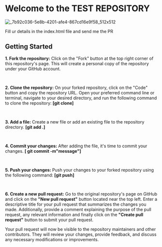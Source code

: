 # Welcome to the TEST REPOSITORY
![_7b92c036-5e8b-4201-afe4-867cd16e9f58_512x512](https://github.com/ManishAditiya/Test-Repo/assets/129191267/7a168d6d-f3fa-4d40-9f61-81f75ca0bbaf)

Fill ur details in the index.html file and send me the PR

<h2>Getting Started</h2>
<p><b>1. Fork the repository:</b> Click on the "Fork" button at the top right corner of this repository's page. This will create a personal copy of the repository under your GitHub account.</p>
<br>
<p><b>2. Clone the repository:</b> On your forked repository, click on the "Code" button and copy the repository URL. Open your preferred command line or terminal, navigate to your desired directory, and run the following command to clone the repository:
  <b>[git clone] <repository-url></b>
</p>
<br>
<p><b>3. Add a file:</b> Create a new file or add an existing file to the repository directory.
  <b>[git add .]</b>
</p>
<br>
<p><b>4. Commit your changes:</b> After adding the file, it's time to commit your changes.
  <b>[ git commit -m"message"]</b>
</p>
<br>
<p><b>5. Push your changes:</b> Push your changes to your forked repository using the following command:
  <b>[git push]</b>
</p>
<br>
<p><b>6. Create a new pull request:</b> Go to the original repository's page on GitHub and  click on the <b>"New pull request"</b> button located near the top left. Enter a descriptive title for your pull request that summarizes the changes you made. Additionally, provide a comment explaining the purpose of the pull request, any relevant information and finally  click on the <b>"Create pull request"</b> button to submit your pull request.
</p>
<p>Your pull request will now be visible to the repository maintainers and other contributors. They will review your changes, provide feedback, and discuss any necessary modifications or improvements.</p>
<br>
